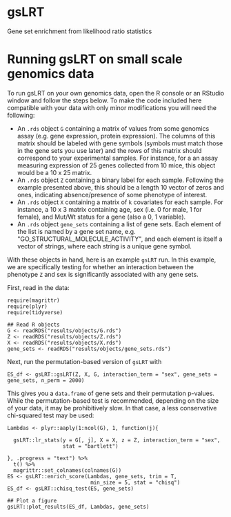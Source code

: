 # gsLRT
Gene set enrichment from likelihood ratio statistics

# Running gsLRT on small scale genomics data

To run gsLRT on your own genomics data, open the R console or an RStudio window and follow the steps below. To make the code included here compatible with your data with only minor modifications you will need the following:

- An `.rds` object `G` containing a matrix of values from some genomics assay (e.g. gene expression, protein expression). The columns of this matrix should be labeled with gene symbols (symbols must match those in the gene sets you use later) and the rows of this matrix should correspond to your experimental samples. For instance, for a an assay measuring expression of 25 genes collected from 10 mice, this object would be a 10 x 25 matrix.
- An `.rds` object `Z` containing a binary label for each sample. Following the example presented above, this should be a length 10 vector of zeros and ones, indicating absence/presence of some phenotype of interest.
- An `.rds` object `X` containing a matrix of `k` covariates for each sample. For instance, a 10 x 3 matrix containing age, sex (i.e. 0 for male, 1 for female), and Mut/Wt status for a gene (also a 0, 1 variable).
- An `.rds` object `gene_sets` containing a list of gene sets. Each element of the list is named by a gene set name, e.g. "GO_STRUCTURAL_MOLECULE_ACTIVITY", and each element is itself a vector of strings, where each string is a unique gene symbol.

With these objects in hand, here is an example `gsLRT` run. In this example, we are specifically testing for whether an interaction between the phenotype `Z` and sex is significantly associated with any gene sets.

First, read in the data:

```
require(magrittr)
require(plyr)
require(tidyverse)

## Read R objects
G <- readRDS("results/objects/G.rds")
Z <- readRDS("results/objects/Z.rds")
X <- readRDS("results/objects/X.rds")
gene_sets <- readRDS("results/objects/gene_sets.rds")
```

Next, run the permutation-based version of `gsLRT` with

```
ES_df <- gsLRT::gsLRT(Z, X, G, interaction_term = "sex", gene_sets = gene_sets, n_perm = 2000)
```

This gives you a `data.frame` of gene sets and their permutation p-values. While the permutation-based test is recommended, depending on the size of your data, it may be prohibitively slow. In that case, a less conservative chi-squared test may be used:

```
Lambdas <- plyr::aaply(1:ncol(G), 1, function(j){
  
  gsLRT::lr_stats(y = G[, j], X = X, z = Z, interaction_term = "sex",
                  stat = "bartlett")
  
}, .progress = "text") %>%
  t() %>%
  magrittr::set_colnames(colnames(G))
ES <- gsLRT::enrich_score(Lambdas, gene_sets, trim = T, 
                           min_size = 5, stat = "chisq")
ES_df <- gsLRT::chisq_test(ES, gene_sets)

## Plot a figure
gsLRT::plot_results(ES_df, Lambdas, gene_sets)
```


